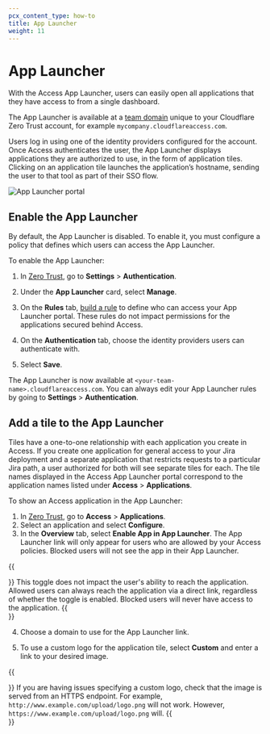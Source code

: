 ```yaml
---
pcx_content_type: how-to
title: App Launcher
weight: 11
---
```


# App Launcher

With the Access App Launcher, users can easily open all applications that they have access to from a single dashboard.

The App Launcher is available at a [team domain](/cloudflare-one/glossary/#team-domain) unique to your Cloudflare Zero Trust account, for example `mycompany.cloudflareaccess.com`.

Users log in using one of the identity providers configured for the account. Once Access authenticates the user, the App Launcher displays applications they are authorized to use, in the form of application tiles. Clicking on an application tile launches the application’s hostname, sending the user to that tool as part of their SSO flow.

![App Launcher portal](/cloudflare-one/static/documentation/applications/app-launcher.png)

## Enable the App Launcher

By default, the App Launcher is disabled. To enable it, you must configure a policy that defines which users can access the App Launcher.

To enable the App Launcher:

1. In [Zero Trust](https://one.dash.cloudflare.com), go to **Settings** > **Authentication**.

2. Under the **App Launcher** card, select **Manage**.

3. On the **Rules** tab, [build a rule](/cloudflare-one/policies/access/) to define who can access your App Launcher portal. These rules do not impact permissions for the applications secured behind Access.

4. On the **Authentication** tab, choose the identity providers users can authenticate with.

5. Select **Save**.

The App Launcher is now available at `<your-team-name>.cloudflareaccess.com`. You can always edit your App Launcher rules by going to **Settings** > **Authentication**.

## Add a tile to the App Launcher

Tiles have a one-to-one relationship with each application you create in Access. If you create one application for general access to your Jira deployment and a separate application that restricts requests to a particular Jira path, a user authorized for both will see separate tiles for each. The tile names displayed in the Access App Launcher portal correspond to the application names listed under **Access** > **Applications**.

To show an Access application in the App Launcher:

1. In [Zero Trust](https://one.dash.cloudflare.com/), go to **Access** > **Applications**.
2. Select an application and select **Configure**.
3. In the **Overview** tab, select **Enable App in App Launcher**. The App Launcher link will only appear for users who are allowed by your Access policies. Blocked users will not see the app in their App Launcher.

{{<Aside type="note">}}
This toggle does not impact the user's ability to reach the application. Allowed users can always reach the application via a direct link, regardless of whether the toggle is enabled. Blocked users will never have access to the application.
{{</Aside>}}

4. Choose a domain to use for the App Launcher link.

5. To use a custom logo for the application tile, select **Custom** and enter a link to your desired image.

{{<Aside type="note">}}
If you are having issues specifying a custom logo, check that the image is served from an HTTPS endpoint. For example, `http://www.example.com/upload/logo.png` will not work. However, `https://www.example.com/upload/logo.png` will.
{{</Aside>}}